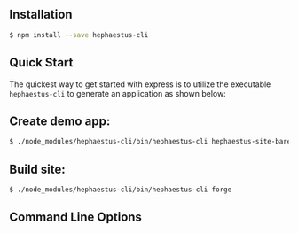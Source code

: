 ## Installation

```sh
$ npm install --save hephaestus-cli
```

## Quick Start

The quickest way to get started with express is to utilize the executable `hephaestus-cli` to generate an application as shown below:

## Create demo app:

```bash
$ ./node_modules/hephaestus-cli/bin/hephaestus-cli hephaestus-site-bare
```
## Build site:

```bash
$ ./node_modules/hephaestus-cli/bin/hephaestus-cli forge
```
## Command Line Options
